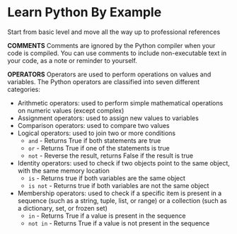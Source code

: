 # Learn Python By Example

Start from basic level and move all the way up to professional references

**COMMENTS**
Comments are ignored by the Python compiler when your code is compiled. You can use comments to include non-executable text in your code, as a note or reminder to yourself.

**OPERATORS**
Operators are used to perform operations on values and variables. The Python operators are classified into seven different categories:

- Arithmetic operators: used to perform simple mathematical operations on
numeric values (except complex)
- Assignment operators: used to assign new values to variables
- Comparison operators: used to compare two values
- Logical operators: used to join two or more conditions
  - `and` - Returns True if both statements are true
  - `or` - Returns True if one of the statements is true
  - `not` - Reverse the result, returns False if the result is true
- Identity operators: used to check if two objects point to the same object,
with the same memory location
  - `is` - Returns true if both variables are the same object
  - `is not` - Returns true if both variables are not the same object
- Membership operators: used to check if a specific item is present in a
sequence (such as a string, tuple, list, or range) or a collection (such as a
dictionary, set, or frozen set)
  - `in` - Returns True if a value is present in the sequence
  - `not in` - Returns True if a value is not present in the sequence
